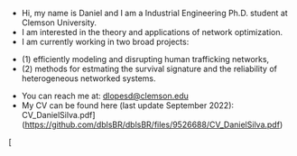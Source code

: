 - Hi, my name is Daniel and I am a Industrial Engineering Ph.D. student at Clemson University.
- I am interested in the theory and applications of network optimization.
- I am currently working in two broad projects: 
*   (1) efficiently modeling and disrupting human trafficking networks, 
*   (2) methods for estmating the survival signature and the reliability of heterogeneous networked systems.

- You can reach me at: dlopesd@clemson.edu
- My CV can be found here (last update September 2022): CV_DanielSilva.pdf](https://github.com/dblsBR/dblsBR/files/9526688/CV_DanielSilva.pdf)

<!---
dblsBR/dblsBR is a ✨ special ✨ repository because its `README.md` (this file) appears on your GitHub profile.
You can click the Preview link to take a look at your changes.
--->
[
